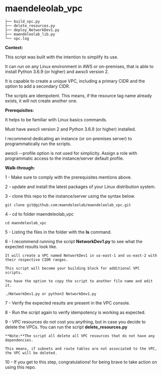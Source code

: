 # maendeleolab_vpc

```
├── build_vpc.py
├── delete_resources.py
├── deploy_NetworkDev1.py
├── maendeleolab_lib.py
└── vpc.log
```

**Context:**

This script was built with the intention to simplify its use. 

It can run on any Linux environment in AWS or on-premises, that is able to install Python 3.6.9 (or higher) and awscli version 2.

It is capable to create a unique VPC, including a primary CIDR and the option to add a secondary CIDR.

The scripts are idempotent. This means, if the resource tag name already exists, it will not create another one.

**Prerequisites:**

It helps to be familiar with Linux basics commands.

Must have awscli version 2 and Python 3.6.9 (or higher) installed.

I recommend dedicating an instance (or on-premises server) to programmatically run the scripts.  

awscli --profile option is not used for simplicity. Assign a role with programmatic access to the instance/server default profile.


**Walk-through:**

1 - Make sure to comply with the prerequisites mentions above.

2 - update and install the latest packages of your Linux distribution system.

3 - clone this repo to the instance/server using the syntax below.
```
git clone git@github.com:maendeleolab/maendeleolab_vpc.git
```

4 - cd to folder maendeleolab_vpc
```
cd maendeleolab_vpc
```

5 - Listing the files in the folder with the **ls** command.

6 - I recommend running the script **NetworkDev1.py** to see what the expected results look like. 

	It will create a VPC named NetworkDev1 in us-east-1 and us-east-2 with their respective CIDR ranges.

	This script will become your building block for additional VPC scripts. 

	You have the option to copy the script to another file name and edit it.
```
./NetworkDev1.py or python3 NetworkDev1.py
```

7 - Verify the expected results are present in the VPC console. 

8 - Run the script again to verify idempotency is working as expected. 

9 - VPC resources do not cost you anything, but in case you decide to delete the VPCs. You can run the script **delete_resources.py**
	
	**Note:**The script all delete all VPC resources that do not have any dependencies. 
	
	This means, if subnets and route tables are not associated to the VPC, the VPC will be deleted. 


10 - If you get to this step, congratulations! for being brave to take action on using this repo. 

	
